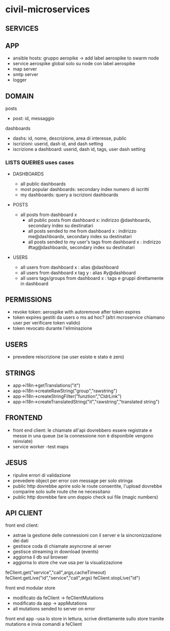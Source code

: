 # civil-microservices

## SERVICES


## APP
  - ansible hosts: gruppo aeropike -> add label aerospike to swarm node
  - service aerospike global solo su node con label aerospike
  - map server
  - smtp server
  - logger

## DOMAIN
posts
  - post: id, messaggio

dashboards
  - dashs: id, nome, descrizione, area di interesse, public
  - iscrizioni: userid, dash id, and dash setting
  - iscrizione a dashboard: userid, dash id, tags, user dash setting


### LISTS QUERIES uses cases
- DASHBOARDS
  - all public dashboards
  - most popular dashboards: secondary index numero di iscritti
  - my dashboards: query a iscrizioni dashboards

- POSTS
  - all posts from dashboard x
    - all public posts from dashboard x: indirizzo @dashboardx, secondary index su destinatari
    - all posts sended to me from dashboard x : indirizzo me@dashboardx, secondary index su destinatari
    - all posts sended to my user's tags from dashboard x : indirizzo #tag@dashboardx, secondary index su destinatari

- USERS
  - all users from dashboard x : alias @dashboard
  - all users from dashboard x tag y : alias #y@dashboard
  - all users tags/groups from dashboard x : tags e gruppi direttamente in dashboard


## PERMISSIONS
- revoke token: aerospike with autoremove after token expires
- token expires gestiti da users o ms ad hoc? (altri mcroservice chiamano user per verificare token valido)
- token revocato durante l'eliminazione

## USERS
- prevedere reiscrizione (se user esiste e stato è zero)

## STRINGS
- app->i18n->getTranslations("it")
- app->i18n->createRawString("group","rawstring")
- app->i18n->createStringFilter("funztion","CldrLink")
- app->i18n->createTranslatedString("it","rawstring","translated string")

## FRONTEND
- front end client: le chiamate all'api dovrebbero essere registrate e messe in una queue (se la connessione non è disponibile vengono reinviate)
- service worker
-test maps

## JESUS
- ripulire errori di validazione
- prevedere object per error con message per solo stringa
- public http dovrebbe aprire solo le route consentite, l'upload dovrebbe comparire solo sulle route che ne necessitano
- public http dovrebbe fare unn doppio check sui file (magic numbers)

## API CLIENT
front end client:
- astrae la gestione delle connessioni con il server e la sincronizzazione dei dati
- gestisce coda di chiamate asyncrone al server
- gestisce streaming in download (events)
- aggiorna il db sul browser
- aggiorna lo store che vue usa per la visualizzazione

feClient.get("service","call",args,cacheTimeout) feClient.getLive("id","service","call",args) feClient.stopLive("id")

front end modular store
- modificato da feClient -> feClientMutations
- modificato da app -> appMutations
- all mutations sended to server on error

front end app -usa lo store in lettura, scrive direttamente sullo store tramite mutations e invia comandi a feClient
